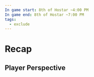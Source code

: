 ```yaml
---
In game start: 8th of Hostar ~4:00 PM
In game end: 8th of Hostar ~7:00 PM
tags:
  - exclude
---
```


# Recap
## Player Perspective


